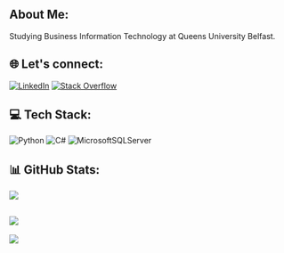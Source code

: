 ## About Me:
Studying Business Information Technology at Queens University Belfast.
## 🌐 Let's connect:
[![LinkedIn](https://img.shields.io/badge/LinkedIn-%230077B5.svg?logo=linkedin&logoColor=white)](https://linkedin.com/in/danieloneill010) [![Stack Overflow](https://img.shields.io/badge/-Stackoverflow-FE7A16?logo=stack-overflow&logoColor=white)](https://stackoverflow.com/users/20902047) 
## 💻 Tech Stack:
![Python](https://img.shields.io/badge/python-3670A0?style=for-the-badge&logo=python&logoColor=ffdd54) ![C#](https://img.shields.io/badge/c%23-%23239120.svg?style=for-the-badge&logo=c-sharp&logoColor=white) ![MicrosoftSQLServer](https://img.shields.io/badge/Microsoft%20SQL%20Sever-CC2927?style=for-the-badge&logo=microsoft%20sql%20server&logoColor=white)
## 📊 GitHub Stats:
![](https://github-readme-stats.vercel.app/api/top-langs/?username=DanielONeill010&theme=dark&hide_border=false&include_all_commits=true&count_private=false&layout=compact)

![](https://github-readme-streak-stats.herokuapp.com/?user=DanielONeill010&theme=dark&hide_border=false)<br/>
---
[![](https://visitcount.itsvg.in/api?id=DanielONeill010&icon=0&color=0)](https://visitcount.itsvg.in)
